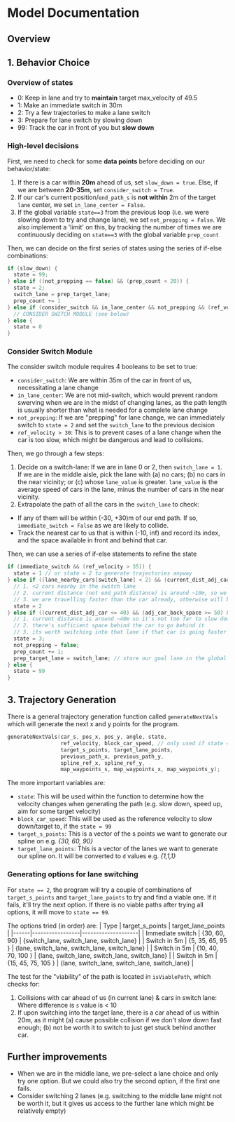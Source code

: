 # Model Documentation

## Overview

## 1. Behavior Choice
### Overview of states
- 0: Keep in lane and try to **maintain** target max_velocity of 49.5
- 1: Make an immediate switch in 30m
- 2: Try a few trajectories to make a lane switch
- 3: Prepare for lane switch by slowing down
- 99: Track the car in front of you but **slow down**

### High-level decisions
First, we need to check for some **data points** before deciding on our behavior/state:
1. If there is a car within **20m** ahead of us, set `slow_down = true`. Else, if we are between **20-35m**, set `consider_switch = True`.
2. If our car's current position/`end_path_s` is **not within** 2m of the target `lane` center, we set `in_lane_center = False`.
3. If the global variable `state==3` from the previous loop (i.e. we were slowing down to try and change lane), we set `not_prepping = False`. We also implement a 'limit' on this, by tracking the number of times we are continuously deciding on `state==3` with the global variable `prep_count`

Then, we can decide on the first series of states using the series of if-else combinations:
```c++
if (slow_down) {
  state = 99;
} else if ((not_prepping == false) && (prep_count < 20)) { 
  state = 2;
  switch_lane = prep_target_lane;
  prep_count += 1
} else if (consider_switch && in_lane_center && not_prepping && (ref_velocity > 30)) {
  // CONSIDER SWITCH MODULE (see below)
} else {
  state = 0
}
```

### Consider Switch Module
The consider switch module requires 4 booleans to be set to true:
- `consider_switch`: We are within 35m of the car in front of us, necessitating a lane change
- `in_lane_center`: We are not mid-switch, which would prevent random swerving when we are in the midst of changing lanes, as the path length is usually shorter than what is needed for a complete lane change
- `not_prepping`: If we are "prepping" for lane change, we can immediately switch to `state = 2` and set the `switch_lane` to the previous decision
- `ref_velocity > 30`: This is to prevent cases of a lane change when the car is too slow, which might be dangerous and lead to collisions.

Then, we go through a few steps:
1. Decide on a switch-lane: If we are in lane 0 or 2, then `switch_lane = 1`. If we are in the middle aisle, pick the lane with (a) no cars; (b) no cars in the near vicinity; or (c) whose `lane_value` is greater. `lane_value` is the average speed of cars in the lane, minus the number of cars in the near vicinity. 
2. Extrapolate the path of all the cars in the `switch_lane` to check:
  - If any of them will be within (-30, +30)m of our end path. If so, `immediate_switch = False` as we are likely to collide.
  - Track the nearest car to us that is within (-10, inf) and record its index, and the space available in front and behind that car. 

Then, we can use a series of if-else statements to refine the state
```c++
if (immediate_switch && (ref_velocity > 35)) {
  state = 1 // or state = 2 to generate trajectories anyway
} else if ((lane_nearby_cars[switch_lane] < 2) && (current_dist_adj_car <= 10) && (ref_velocity > adj_car_speed + 5)) {
  // 1. <2 cars nearby in the switch lane
  // 2. current distance (not end_path distance) is around ~10m, so we could potentially overtake the car
  // 3. we are travelling faster than the car already, otherwise will be hard to switch
  state = 2
} else if ((current_dist_adj_car <= 40) && (adj_car_back_space >= 50) && (adj_car_speed > block_car_speed + 5)) {
  // 1. current distance is around ~40m so it's not too far to slow down to
  // 2. there's sufficient space behind the car to go behind it
  // 3. its worth switching into that lane if that car is going faster than the car blocking us
  state = 3;
  not_prepping = false;
  prep_count += 1;
  prep_target_lane = switch_lane; // store our goal lane in the global variable for the next iteration
} else {
  state = 99
}
```

## 3. Trajectory Generation
There is a general trajectory generation function called `generateNextVals` which will generate the next x and y points for the program. 
```c++
generateNextVals(car_s, pos_x, pos_y, angle, state,
                 ref_velocity, block_car_speed, // only used if state =99
                 target_s_points, target_lane_points,
                 previous_path_x, previous_path_y,
                 spline_ref_x, spline_ref_y,
                 map_waypoints_s, map_waypoints_x, map_waypoints_y);
```
The more important variables are:
- `state`: This will be used within the function to determine how the velocity changes when generating the path (e.g. slow down, speed up, aim for some target velocity)
- `block_car_speed`: This will be used as the reference velocity to slow down/target to, if the `state = 99`
- `target_s_points`: This is a vector<double> of the s points we want to generate our spline on e.g. *{30, 60, 90}*
- `target_lane_points`: This is a vector<int> of the lanes we want to generate our spline on. It will be converted to `d` values e.g. *{1,1,1}*

### Generating options for lane switching
For `state == 2`, the program will try a couple of combinations of `target_s_points` and `target_lane_points` to try and find a viable one. If it fails, it'll try the next option. If there is no viable paths after trying all options, it will move to `state == 99`.

The options tried (in order) are:
| Type | target_s_points | target_lane_points |
|------|-----------------|--------------------|
| Immediate switch | {30, 60, 90} | {switch_lane, switch_lane, switch_lane} |
| Switch in 5m | {5, 35, 65, 95 } | {lane, switch_lane, switch_lane, switch_lane} |
| Switch in 5m | {10, 40, 70, 100 } | {lane, switch_lane, switch_lane, switch_lane} |
| Switch in 5m | {15, 45, 75, 105 } | {lane, switch_lane, switch_lane, switch_lane} |

The test for the "viability" of the path is located in `isViablePath`, which checks for:
1. Collisions with car ahead of us (in current lane) & cars in switch lane: Where difference is `s` value is < 10
2. If upon switching into the target lane, there is a car ahead of us within 20m, as it might (a) cause possible collision if we don't slow down fast enough; (b) not be worth it to switch to just get stuck behind another car.

## Further improvements
- When we are in the middle lane, we pre-select a lane choice and only try one option. But we could also try the second option, if the first one fails.
- Consider switching 2 lanes (e.g. switching to the middle lane might not be worth it, but it gives us access to the further lane which might be relatively empty)
